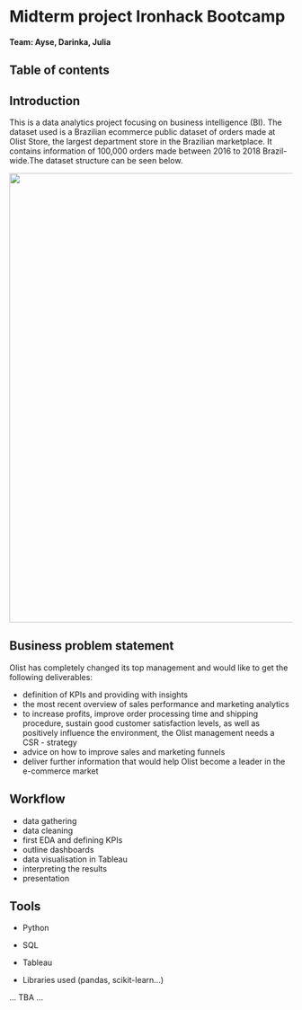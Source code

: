 # Midterm project Ironhack Bootcamp

#### Team: Ayse, Darinka, Julia

## Table of contents

## Introduction

This is a data analytics project focusing on business intelligence (BI). The dataset used is a Brazilian ecommerce public dataset of orders made at Olist Store, the largest department store in the Brazilian marketplace. It contains information of 100,000 orders made between 2016 to 2018 Brazil-wide.The dataset structure can be seen below.

<div>
<img src="https://i.imgur.com/HRhd2Y0.png" width="800"/>
</div>

## Business problem statement

Olist has completely changed its top management and would like to get the following deliverables:

* definition of KPIs and providing with insights
* the most recent overview of sales performance and marketing analytics
* to increase profits, improve order processing time and shipping procedure, sustain good customer satisfaction levels, as well as positively influence the environment, the Olist management needs a CSR - strategy
* advice on how to improve sales and marketing funnels
* deliver further information that would help Olist become a leader in the e-commerce market

## Workflow

* data gathering
* data cleaning
* first EDA and defining KPIs
* outline dashboards
* data visualisation in Tableau
* interpreting the results
* presentation

## Tools

* Python 
* SQL
* Tableau

* Libraries used (pandas, scikit-learn...)

... TBA ...
